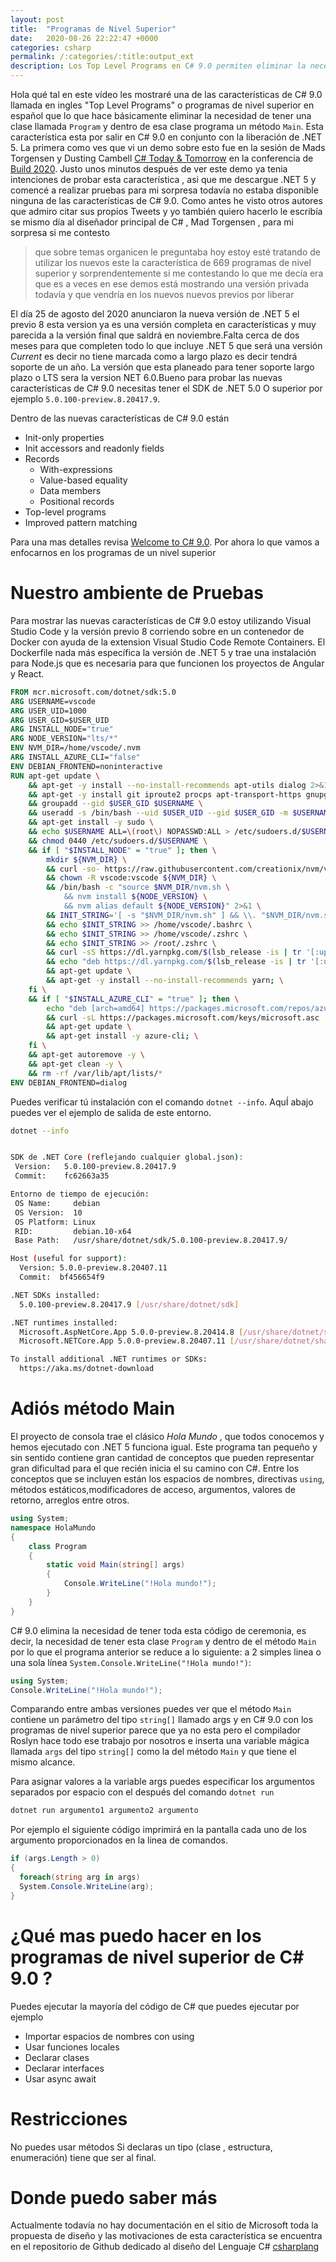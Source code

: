 ```yaml
---
layout: post
title:  "Programas de Nivel Superior"
date:   2020-08-26 22:22:47 +0000
categories: csharp
permalink: /:categories/:title:output_ext
description: Los Top Level Programs en C# 9.0 permiten eliminar la necesidad del método Main en las aplicaciones de .NET sin perder ninguna característica.
---
```


Hola qué tal en este vídeo les mostraré una de las características de C# 9.0 llamada en ingles "Top Level Programs" o programas de nivel superior en español que lo que hace básicamente eliminar la necesidad de tener una clase llamada `Program` y dentro de esa clase programa un método `Main`. Esta característica esta por salir en C# 9.0 en conjunto con la liberación de .NET 5. La primera como ves que vi un demo sobre esto fue en la sesión de Mads Torgensen y Dusting Cambell [C# Today & Tomorrow](https://www.youtube.com/watch?v=OHue6faaIwU) en la conferencia de [Build 2020](https://www.youtube.com/watch?v=S_wNRx7f7rU&list=PLFPUGjQjckXEiPiW868RGBYYHXhBCGLng). Justo unos minutos después de ver este demo ya tenia intenciones de probar esta característica , asi que me descargue .NET 5 y comencé a realizar pruebas para mi sorpresa todavía no estaba disponible ninguna de las características de C# 9.0. Como antes he visto otros autores que admiro citar sus propios Tweets y yo también quiero hacerlo le escribía se mismo día al diseñador principal de C# , Mad Torgensen , para mi sorpresa si me contesto

> que sobre temas organicen le preguntaba hoy estoy esté tratando de utilizar los nuevos este la característica de 669 programas de nivel superior y sorprendentemente si me contestando lo que me decía era que es a veces en ese demos está mostrando una versión privada todavía y que vendría en los nuevos nuevos previos por liberar 

El día 25 de agosto del 2020 anunciaron la nueva versión de .NET 5 el previo 8 esta version ya es una versión completa en características y muy parecida a la versión final que saldrá en noviembre.Falta cerca de dos meses para que completen todo lo que incluye .NET 5 que será una versión _Current_  es decir no tiene marcada como a largo plazo es decir tendrá soporte de un año. La versión que esta planeado para tener soporte largo plazo o LTS sera la version  NET 6.0.Bueno para probar las nuevas características de C# 9.0 necesitas tener el SDK de .NET 5.0 O superior por ejemplo `5.0.100-preview.8.20417.9`. 

Dentro de las nuevas características de C# 9.0 están
* Init-only properties
* Init accessors and readonly fields
* Records
  * With-expressions
  * Value-based equality
  * Data members
  * Positional records
* Top-level programs
* Improved pattern matching

Para una mas detalles revisa [Welcome to C# 9.0](https://devblogs.microsoft.com/dotnet/welcome-to-c-9-0/). Por ahora lo que vamos a enfocarnos en los programas de un nivel superior 

# Nuestro ambiente de Pruebas

Para mostrar las nuevas características de C# 9.0 estoy utilizando Visual Studio Code y la versión previo 8 corriendo sobre en un contenedor de Docker con ayuda de la extension Visual Studio Code Remote Containers. El Dockerfile nada más específica la versión de .NET 5 y trae una instalación para Node.js que es necesaria para que funcionen los proyectos de Angular y React.

```Dockerfile
FROM mcr.microsoft.com/dotnet/sdk:5.0
ARG USERNAME=vscode
ARG USER_UID=1000
ARG USER_GID=$USER_UID
ARG INSTALL_NODE="true"
ARG NODE_VERSION="lts/*"
ENV NVM_DIR=/home/vscode/.nvm
ARG INSTALL_AZURE_CLI="false"
ENV DEBIAN_FRONTEND=noninteractive
RUN apt-get update \
    && apt-get -y install --no-install-recommends apt-utils dialog 2>&1 \
    && apt-get -y install git iproute2 procps apt-transport-https gnupg2 curl lsb-release \
    && groupadd --gid $USER_GID $USERNAME \
    && useradd -s /bin/bash --uid $USER_UID --gid $USER_GID -m $USERNAME \
    && apt-get install -y sudo \
    && echo $USERNAME ALL=\(root\) NOPASSWD:ALL > /etc/sudoers.d/$USERNAME\
    && chmod 0440 /etc/sudoers.d/$USERNAME \
    && if [ "$INSTALL_NODE" = "true" ]; then \
        mkdir ${NVM_DIR} \
        && curl -so- https://raw.githubusercontent.com/creationix/nvm/v0.34.0/install.sh | bash 2>&1 \
        && chown -R vscode:vscode ${NVM_DIR} \
        && /bin/bash -c "source $NVM_DIR/nvm.sh \
            && nvm install ${NODE_VERSION} \
            && nvm alias default ${NODE_VERSION}" 2>&1 \
        && INIT_STRING='[ -s "$NVM_DIR/nvm.sh" ] && \\. "$NVM_DIR/nvm.sh"  && [ -s "$NVM_DIR/bash_completion" ] && \\. "$NVM_DIR/bash_completion"' \
        && echo $INIT_STRING >> /home/vscode/.bashrc \
        && echo $INIT_STRING >> /home/vscode/.zshrc \
        && echo $INIT_STRING >> /root/.zshrc \
        && curl -sS https://dl.yarnpkg.com/$(lsb_release -is | tr '[:upper:]' '[:lower:]')/pubkey.gpg | apt-key add - 2>/dev/null \
        && echo "deb https://dl.yarnpkg.com/$(lsb_release -is | tr '[:upper:]' '[:lower:]')/ stable main" | tee /etc/apt/sources.list.d/yarn.list \
        && apt-get update \
        && apt-get -y install --no-install-recommends yarn; \
    fi \
    && if [ "$INSTALL_AZURE_CLI" = "true" ]; then \
        echo "deb [arch=amd64] https://packages.microsoft.com/repos/azure-cli/ $(lsb_release -cs) main" > /etc/apt/sources.list.d/azure-cli.list \
        && curl -sL https://packages.microsoft.com/keys/microsoft.asc | apt-key add - 2>/dev/null \
        && apt-get update \
        && apt-get install -y azure-cli; \
    fi \
    && apt-get autoremove -y \
    && apt-get clean -y \
    && rm -rf /var/lib/apt/lists/*
ENV DEBIAN_FRONTEND=dialog
```

Puedes verificar tú instalación con el comando `dotnet --info`. AquÍ abajo puedes ver el ejemplo de salida de este entorno.

```bash
dotnet --info


SDK de .NET Core (reflejando cualquier global.json):
 Version:   5.0.100-preview.8.20417.9
 Commit:    fc62663a35

Entorno de tiempo de ejecución:
 OS Name:     debian
 OS Version:  10
 OS Platform: Linux
 RID:         debian.10-x64
 Base Path:   /usr/share/dotnet/sdk/5.0.100-preview.8.20417.9/

Host (useful for support):
  Version: 5.0.0-preview.8.20407.11
  Commit:  bf456654f9

.NET SDKs installed:
  5.0.100-preview.8.20417.9 [/usr/share/dotnet/sdk]

.NET runtimes installed:
  Microsoft.AspNetCore.App 5.0.0-preview.8.20414.8 [/usr/share/dotnet/shared/Microsoft.AspNetCore.App]
  Microsoft.NETCore.App 5.0.0-preview.8.20407.11 [/usr/share/dotnet/shared/Microsoft.NETCore.App]

To install additional .NET runtimes or SDKs:
  https://aka.ms/dotnet-download
```

# Adiós método Main

El proyecto de consola trae el clásico _Hola Mundo_ , que todos conocemos y hemos ejecutado con .NET 5 funciona igual. Este programa tan pequeño y sin sentido contiene gran cantidad de conceptos que pueden representar gran dificultad para el que recién inicia el su camino con C#. Entre los conceptos que se incluyen están los espacios de nombres, directivas `using`, métodos estáticos,modificadores de acceso, argumentos, valores de retorno, arreglos entre otros.

```cs
using System;
namespace HolaMundo
{
    class Program
    {
        static void Main(string[] args)
        {
            Console.WriteLine("!Hola mundo!");
        }
    }
}
```

C# 9.0 elimina la necesidad de tener toda esta código de ceremonia, es decir, la necesidad de tener esta clase `Program` y dentro de el método `Main` por lo que el programa anterior se reduce a lo siguiente: a 2 simples linea o una sola línea `System.Console.WriteLine("!Hola mundo!")`:

```cs
using System;
Console.WriteLine("!Hola mundo!");
```

Comparando entre ambas versiones puedes ver que el método `Main` contiene un parámetro del tipo `string[]` llamado args y en C# 9.0 con los programas de nivel superior parece que ya no esta pero el compilador Roslyn hace todo ese trabajo por nosotros e inserta una variable mágica llamada `args` del tipo `string[]` como la del método `Main` y que tiene el mismo alcance. 

Para asignar valores a la variable args puedes especificar los argumentos separados por espacio con el después del comando `dotnet run`

```cs
dotnet run argumento1 argumento2 argumento
```

Por ejemplo el siguiente código imprimirá en la pantalla cada uno de los argumento proporcionados en la linea de comandos.

```cs
if (args.Length > 0)
{
  foreach(string arg in args)
  System.Console.WriteLine(arg);
}

```

# ¿Qué mas puedo hacer en los programas de nivel superior de C# 9.0 ?

Puedes ejecutar la mayoría del código de C#  que puedes ejecutar por ejemplo
* Importar espacios de nombres con using
* Usar funciones locales
* Declarar clases 
* Declarar interfaces
* Usar async await

# Restricciones

No puedes usar métodos
Si declaras un tipo (clase , estructura, enumeración) tiene que ser al final.


# Donde puedo saber más

Actualmente todavía no hay documentación en el sitio de Microsoft toda la propuesta de diseño y las motivaciones de esta característica se encuentra en el repositorio de Github dedicado al diseño del Lenguaje C# [csharplang](https://github.com/dotnet/csharplang/blob/master/proposals/csharp-9.0/top-level-statements.md)